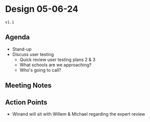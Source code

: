 # Design 05-06-24

`v1.1`

## Agenda

- Stand-up
- Discuss user testing
    - Quick review user testing plans 2 & 3
    - What schools are we approaching?
    - Who's going to call?

## Meeting Notes

## Action Points

- Winand will sit with Willem & Michael regarding the expert review